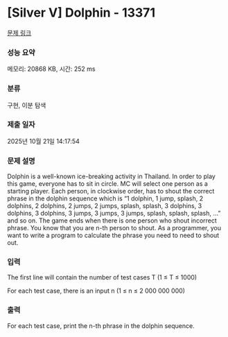 # [Silver V] Dolphin - 13371 

[문제 링크](https://www.acmicpc.net/problem/13371) 

### 성능 요약

메모리: 20868 KB, 시간: 252 ms

### 분류

구현, 이분 탐색

### 제출 일자

2025년 10월 21일 14:17:54

### 문제 설명

<p>Dolphin is a well-known ice-breaking activity in Thailand. In order to play this game, everyone has to sit in circle. MC will select one person as a starting player. Each person, in clockwise order, has to shout the correct phrase in the dolphin sequence which is “1 dolphin, 1 jump, splash, 2 dolphins, 2 dolphins, 2 jumps, 2 jumps, splash, splash, 3 dolphins, 3 dolphins, 3 dolphins, 3 jumps, 3 jumps, 3 jumps, splash, splash, splash, …” and so on. The game ends when there is one person who shout incorrect phrase. You know that you are n-th person to shout. As a programmer, you want to write a program to calculate the phrase you need to need to shout out.</p>

### 입력 

 <p>The first line will contain the number of test cases T (1 ≤ T ≤ 1000)</p>

<p>For each test case, there is an input n (1 ≤ n ≤ 2 000 000 000)</p>

### 출력 

 <p>For each test case, print the n-th phrase in the dolphin sequence.</p>

